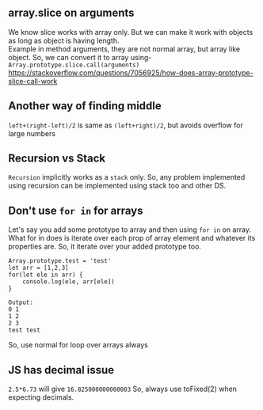 ## array.slice on arguments
We know slice works with array only. But we can make it work with objects as long as object is having length.<br/>
Example in method arguments, they are not normal array, but array like object. So, we can convert it to array using-<br/>
`Array.prototype.slice.call(arguments)`<br/>
https://stackoverflow.com/questions/7056925/how-does-array-prototype-slice-call-work

## Another way of finding middle
`left+(right-left)/2` is same as `(left+right)/2`, but avoids overflow for large numbers

## Recursion vs Stack
`Recursion` implicitly works as a `stack` only. So, any problem implemented using recursion can be implemented using stack too and other DS.

## Don't use `for in` for arrays
Let's say you add some prototype to array and then using `for in` on array. What for in does is iterate over each prop of array element and whatever its properties are. So, it iterate over your added prototype too.
```
Array.prototype.test = 'test'
let arr = [1,2,3]
for(let ele in arr) {
    console.log(ele, arr[ele])
}

Output:
0 1
1 2
2 3
test test
```

So, use normal for loop over arrays always

## JS has decimal issue
`2.5*6.73` will give `16.825000000000003` So, always use toFixed(2) when expecting decimals.
